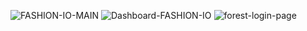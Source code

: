 ![FASHION-IO-MAIN](https://github.com/psyglyphik/work-in-progress-preview/assets/12480581/4c54c2ff-dbab-45d1-a085-1e3841372c06)
![Dashboard-FASHION-IO](https://github.com/psyglyphik/work-in-progress-preview/assets/12480581/40ae0b38-d078-44c4-8199-5a5ba2674080)
![forest-login-page](https://github.com/psyglyphik/work-in-progress-preview/assets/12480581/44b403de-7dcb-4d60-a5f9-4848b0ae7dad)
